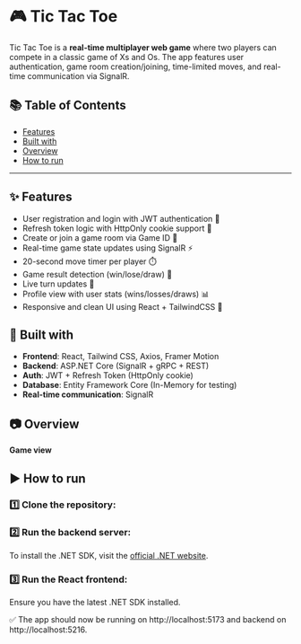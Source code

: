 # 🎮 Tic Tac Toe

Tic Tac Toe is a **real-time multiplayer web game** where two players can compete in a classic game of Xs and Os.
The app features user authentication, game room creation/joining, time-limited moves, and real-time communication via SignalR.

## 📚 Table of Contents

- [Features]()
- [Built with]()
- [Overview]()
- [How to run]()

---

## ✨ Features

- User registration and login with JWT authentication 🔐
- Refresh token logic with HttpOnly cookie support 🍪
- Create or join a game room via Game ID 🎲
- Real-time game state updates using SignalR ⚡
- 20-second move timer per player ⏱️
- Game result detection (win/lose/draw) 🎯
- Live turn updates 💬
- Profile view with user stats (wins/losses/draws) 📊
- Responsive and clean UI using React + TailwindCSS 🧩

## 🧰 Built with

- **Frontend**: React, Tailwind CSS, Axios, Framer Motion
- **Backend**: ASP.NET Core (SignalR + gRPC + REST)
- **Auth**: JWT + Refresh Token (HttpOnly cookie)
- **Database**: Entity Framework Core (In-Memory for testing)
- **Real-time communication**: SignalR

## 📷 Overview

**Game view**

## ▶️ How to run

### 1️⃣ Clone the repository:

### 2️⃣ Run the backend server:

To install the .NET SDK, visit the [official .NET website](https://dotnet.microsoft.com/en-us/download).

### 3️⃣ Run the React frontend:
Ensure you have the latest .NET SDK installed.

✅ The app should now be running on http://localhost:5173 and backend on http://localhost:5216.
